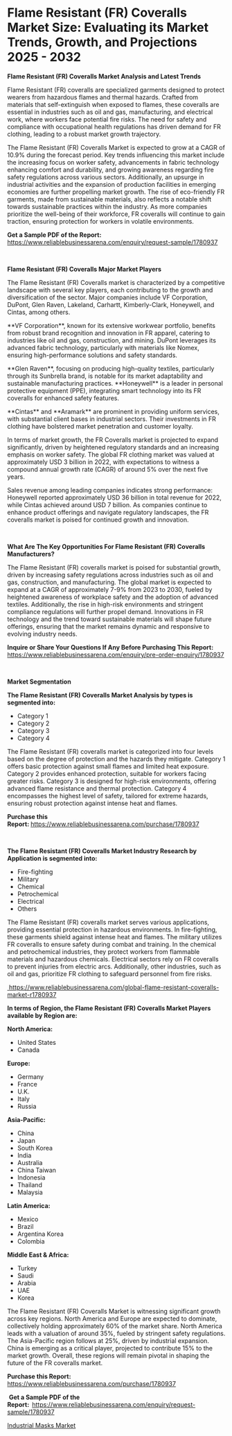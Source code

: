 <p><h1>Flame Resistant (FR) Coveralls Market Size: Evaluating its Market Trends, Growth, and Projections 2025 - 2032</h1></p><p><strong>Flame Resistant (FR) Coveralls Market Analysis and Latest Trends</strong></p>
<p><p>Flame Resistant (FR) coveralls are specialized garments designed to protect wearers from hazardous flames and thermal hazards. Crafted from materials that self-extinguish when exposed to flames, these coveralls are essential in industries such as oil and gas, manufacturing, and electrical work, where workers face potential fire risks. The need for safety and compliance with occupational health regulations has driven demand for FR clothing, leading to a robust market growth trajectory.</p><p>The Flame Resistant (FR) Coveralls Market is expected to grow at a CAGR of 10.9% during the forecast period. Key trends influencing this market include the increasing focus on worker safety, advancements in fabric technology enhancing comfort and durability, and growing awareness regarding fire safety regulations across various sectors. Additionally, an upsurge in industrial activities and the expansion of production facilities in emerging economies are further propelling market growth. The rise of eco-friendly FR garments, made from sustainable materials, also reflects a notable shift towards sustainable practices within the industry. As more companies prioritize the well-being of their workforce, FR coveralls will continue to gain traction, ensuring protection for workers in volatile environments.</p></p>
<p><strong>Get a Sample PDF of the Report:&nbsp;</strong> <a href="https://www.reliablebusinessarena.com/enquiry/request-sample/1780937?utm_campaign=1143&utm_medium=2&utm_source=Github&utm_content=ia&utm_term=09022025&utm_id=flame-resistant-fr-coveralls">https://www.reliablebusinessarena.com/enquiry/request-sample/1780937</a></p>
<p>&nbsp;</p>
<p><strong>Flame Resistant (FR) Coveralls Major Market Players</strong></p>
<p><p>The Flame Resistant (FR) Coveralls market is characterized by a competitive landscape with several key players, each contributing to the growth and diversification of the sector. Major companies include VF Corporation, DuPont, Glen Raven, Lakeland, Carhartt, Kimberly-Clark, Honeywell, and Cintas, among others. </p><p>**VF Corporation**, known for its extensive workwear portfolio, benefits from robust brand recognition and innovation in FR apparel, catering to industries like oil and gas, construction, and mining. DuPont leverages its advanced fabric technology, particularly with materials like Nomex, ensuring high-performance solutions and safety standards.</p><p>**Glen Raven**, focusing on producing high-quality textiles, particularly through its Sunbrella brand, is notable for its market adaptability and sustainable manufacturing practices. **Honeywell** is a leader in personal protective equipment (PPE), integrating smart technology into its FR coveralls for enhanced safety features.</p><p>**Cintas** and **Aramark** are prominent in providing uniform services, with substantial client bases in industrial sectors. Their investments in FR clothing have bolstered market penetration and customer loyalty.</p><p>In terms of market growth, the FR Coveralls market is projected to expand significantly, driven by heightened regulatory standards and an increasing emphasis on worker safety. The global FR clothing market was valued at approximately USD 3 billion in 2022, with expectations to witness a compound annual growth rate (CAGR) of around 5% over the next five years.</p><p>Sales revenue among leading companies indicates strong performance: Honeywell reported approximately USD 36 billion in total revenue for 2022, while Cintas achieved around USD 7 billion. As companies continue to enhance product offerings and navigate regulatory landscapes, the FR coveralls market is poised for continued growth and innovation.</p></p>
<p>&nbsp;</p>
<p><strong>What Are The Key Opportunities For Flame Resistant (FR) Coveralls Manufacturers?</strong></p>
<p><p>The Flame Resistant (FR) coveralls market is poised for substantial growth, driven by increasing safety regulations across industries such as oil and gas, construction, and manufacturing. The global market is expected to expand at a CAGR of approximately 7-9% from 2023 to 2030, fueled by heightened awareness of workplace safety and the adoption of advanced textiles. Additionally, the rise in high-risk environments and stringent compliance regulations will further propel demand. Innovations in FR technology and the trend toward sustainable materials will shape future offerings, ensuring that the market remains dynamic and responsive to evolving industry needs.</p></p>
<p><strong>Inquire or Share Your Questions If Any Before Purchasing This Report:</strong> <a href="https://www.reliablebusinessarena.com/enquiry/pre-order-enquiry/1780937?utm_campaign=1143&utm_medium=2&utm_source=Github&utm_content=ia&utm_term=09022025&utm_id=flame-resistant-fr-coveralls">https://www.reliablebusinessarena.com/enquiry/pre-order-enquiry/1780937</a></p>
<p>&nbsp;</p>
<p><strong>Market Segmentation</strong></p>
<p><strong>The Flame Resistant (FR) Coveralls Market Analysis by types is segmented into:</strong></p>
<p><ul><li>Category 1</li><li>Category 2</li><li>Category 3</li><li>Category 4</li></ul></p>
<p><p>The Flame Resistant (FR) coveralls market is categorized into four levels based on the degree of protection and the hazards they mitigate. Category 1 offers basic protection against small flames and limited heat exposure. Category 2 provides enhanced protection, suitable for workers facing greater risks. Category 3 is designed for high-risk environments, offering advanced flame resistance and thermal protection. Category 4 encompasses the highest level of safety, tailored for extreme hazards, ensuring robust protection against intense heat and flames.</p></p>
<p><strong>Purchase this Report:&nbsp;</strong><a href="https://www.reliablebusinessarena.com/purchase/1780937?utm_campaign=1143&utm_medium=2&utm_source=Github&utm_content=ia&utm_term=09022025&utm_id=flame-resistant-fr-coveralls">https://www.reliablebusinessarena.com/purchase/1780937</a></p>
<p>&nbsp;</p>
<p><strong>The Flame Resistant (FR) Coveralls Market Industry Research by Application is segmented into:</strong></p>
<p><ul><li>Fire-fighting</li><li>Military</li><li>Chemical</li><li>Petrochemical</li><li>Electrical</li><li>Others</li></ul></p>
<p><p>The Flame Resistant (FR) coveralls market serves various applications, providing essential protection in hazardous environments. In fire-fighting, these garments shield against intense heat and flames. The military utilizes FR coveralls to ensure safety during combat and training. In the chemical and petrochemical industries, they protect workers from flammable materials and hazardous chemicals. Electrical sectors rely on FR coveralls to prevent injuries from electric arcs. Additionally, other industries, such as oil and gas, prioritize FR clothing to safeguard personnel from fire risks.</p></p>
<p><a href="https://www.reliablebusinessarena.com/global-flame-resistant-coveralls-market-r1780937?utm_campaign=1143&utm_medium=2&utm_source=Github&utm_content=ia&utm_term=09022025&utm_id=flame-resistant-fr-coveralls">&nbsp;https://www.reliablebusinessarena.com/global-flame-resistant-coveralls-market-r1780937</a></p>
<p><strong>In terms of Region, the Flame Resistant (FR) Coveralls Market Players available by Region are:</strong></p>
<p>
    <p> <strong> North America: </strong>
        <ul>
            <li>United States</li>
            <li>Canada</li>
        </ul>
        </p> 
    <p> <strong> Europe: </strong>
        <ul>
            <li>Germany</li>
            <li>France</li>
            <li>U.K.</li>
            <li>Italy</li>
            <li>Russia</li>
        </ul>
        </p> 
    <p> <strong> Asia-Pacific: </strong>
        <ul>
            <li>China</li>
            <li>Japan</li>
            <li>South Korea</li>
            <li>India</li>
            <li>Australia</li>
            <li>China Taiwan</li>
            <li>Indonesia</li>
            <li>Thailand</li>
            <li>Malaysia</li>
        </ul>
        </p> 
    <p> <strong> Latin America: </strong>
        <ul>
            <li>Mexico</li>
            <li>Brazil</li>
            <li>Argentina Korea</li>
            <li>Colombia</li>
        </ul>
        </p> 
    <p> <strong> Middle East & Africa: </strong>
        <ul>
            <li>Turkey</li>
            <li>Saudi</li>
            <li>Arabia</li>
            <li>UAE</li>
            <li>Korea</li>
        </ul>
    </p>
    </p>
<p><p>The Flame Resistant (FR) Coveralls Market is witnessing significant growth across key regions. North America and Europe are expected to dominate, collectively holding approximately 60% of the market share. North America leads with a valuation of around 35%, fueled by stringent safety regulations. The Asia-Pacific region follows at 25%, driven by industrial expansion. China is emerging as a critical player, projected to contribute 15% to the market growth. Overall, these regions will remain pivotal in shaping the future of the FR coveralls market.</p></p>
<p><strong>Purchase this Report: </strong><a href="https://www.reliablebusinessarena.com/purchase/1780937?utm_campaign=1143&utm_medium=2&utm_source=Github&utm_content=ia&utm_term=09022025&utm_id=flame-resistant-fr-coveralls">https://www.reliablebusinessarena.com/purchase/1780937</a></p>
<p>&nbsp;<strong>Get a Sample PDF of the Report:&nbsp;&nbsp;</strong><a href="https://www.reliablebusinessarena.com/enquiry/request-sample/1780937?utm_campaign=1143&utm_medium=2&utm_source=Github&utm_content=ia&utm_term=09022025&utm_id=flame-resistant-fr-coveralls">https://www.reliablebusinessarena.com/enquiry/request-sample/1780937</a></p>
<p><strong></strong></p>
<p><p><a href="https://github.com/yoshih12/Market-Research-Report-List-4/blob/main/industrial-masks-market.md?utm_campaign=1143&utm_medium=2&utm_source=Github&utm_content=ia&utm_term=09022025&utm_id=flame-resistant-fr-coveralls">Industrial Masks Market</a></p></p>